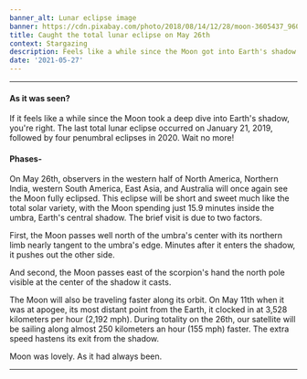 ```yaml
---
banner_alt: Lunar eclipse image
banner: https://cdn.pixabay.com/photo/2018/08/14/12/28/moon-3605437_960_720.jpg
title: Caught the total lunar eclipse on May 26th
context: Stargazing
description: Feels like a while since the Moon got into Earth's shadow.
date: '2021-05-27'
---
```


---

#### As it was seen?

If it feels like a while since the Moon took a deep dive into Earth's shadow, you're right. The last total lunar eclipse occurred on January 21, 2019, followed by four penumbral eclipses in 2020. Wait no more!

#### Phases-

On May 26th, observers in the western half of North America, Northern India, western South America, East Asia, and Australia will once again see the Moon fully eclipsed. This eclipse will be short and sweet much like the total solar variety, with the Moon spending just 15.9 minutes inside the umbra, Earth's central shadow. The brief visit is due to two factors.

First, the Moon passes well north of the umbra's center with its northern limb nearly tangent to the umbra's edge. Minutes after it enters the shadow, it pushes out the other side.

And second, the Moon passes east of the scorpion's hand the north pole visible at the center of the shadow it casts.

<XStreamable id="ckp1ph" title="The phases of the Moon" />

The Moon will also be traveling faster along its orbit. On May 11th when it was at apogee, its most distant point from the Earth, it clocked in at 3,528 kilometers per hour (2,192 mph). During totality on the 26th, our satellite will be sailing along almost 250 kilometers an hour (155 mph) faster. The extra speed hastens its exit from the shadow.

Moon was lovely. As it had always been.

---
